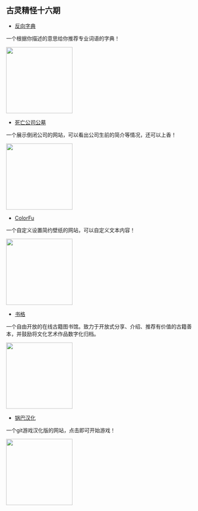 <!--
 * @Author: caixin
 * @Date: 2022-01-11 10:54:10
 * @LastEditTime: 2022-01-11 11:05:59
 * @LastEditors: Please set LastEditors
 * @Description: 打开koroFileHeader查看配置 进行设置: https://github.com/OBKoro1/koro1FileHeader/wiki/%E9%85%8D%E7%BD%AE
 * @FilePath: \docsify\docs\articles\fun\f16.md
-->
古灵精怪十六期
---

- [反向字典](https://wantwords.thunlp.org/home/)

一个根据你描述的意思给你推荐专业词语的字典！

<img width="180px" bor src="//cdn.jsdelivr.net/gh/13160692449/pics-storage/f16120220111.png">

- [死亡公司公墓](https://www.itjuzi.com/deathCompany)

一个展示倒闭公司的网站，可以看出公司生前的简介等情况，还可以上香！

<img width="180px" bor src="//cdn.jsdelivr.net/gh/13160692449/pics-storage/f16220220111.png">

- [ColorFu](https://colorfu.art/editor)

一个自定义设置简约壁纸的网站，可以自定义文本内容！

<img width="180px" bor src="//cdn.jsdelivr.net/gh/13160692449/pics-storage/f16320220111.png">

- [书格](https://new.shuge.org/)

一个自由开放的在线古籍图书馆。致力于开放式分享、介绍、推荐有价值的古籍善本，并鼓励将文化艺术作品数字化归档。

<img width="180px" bor src="//cdn.jsdelivr.net/gh/13160692449/pics-storage/f16420220111.png">

- [锅巴汉化](http://www.g8hh.com/#/)

一个git游戏汉化版的网站，点击即可开始游戏！

<img width="180px" bor src="//cdn.jsdelivr.net/gh/13160692449/pics-storage/f16520220111.png">